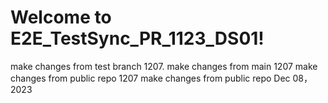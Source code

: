 # Welcome to E2E_TestSync_PR_1123_DS01!
make changes from test branch 1207.
make changes from main 1207
make changes from public repo 1207
make changes from public repo  Dec 08，2023
